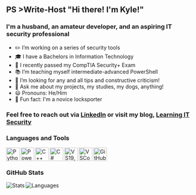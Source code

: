 ## PS >Write-Host "Hi there! I'm Kyle!"
### I'm a husband, an amateur developer, and an aspiring IT security professional

- ✏️ I’m working on a series of security tools
- 🎓 I have a Bachelors in Information Technology
- 📖 I recently passed my CompTIA Security+ Exam
- 📚 I’m teaching myself intermediate-advanced PowerShell
- 🔎 I’m looking for any and all tips and constructive criticism!
- 💬 Ask me about my projects, my studies, my dogs, anything!
- 😃 Pronouns: He/Him
- 🔐 Fun fact: I'm a novice locksporter

### Feel free to reach out via [LinkedIn](https://www.linkedin.com/in/kylenoel/) or visit my blog, [Learning IT Security](https://noelit.net/)



### Languages and Tools

<img align="left" alt="Python" width="36px" src="https://user-images.githubusercontent.com/107530049/174661888-ebf3a6ea-cb30-459d-951c-98bd0f42e5e6.png" />
<img align="left" alt="PowerShell" width="36px" src="https://user-images.githubusercontent.com/107530049/217958503-d7ca79bf-39ae-4220-aa45-505f658cdd8a.png" />
<img align="left" alt="C++" width="36px" src="https://user-images.githubusercontent.com/107530049/174661167-768e33c4-2ea5-460c-84d9-4498d27b45eb.svg" /> 
<img align="left" alt="C#" width="36px" src="https://user-images.githubusercontent.com/107530049/174661722-8eadc960-4709-48f7-a966-72fb5754e9d0.png" /> 
<img align="left" alt="VS19,22" width="36px" src="https://user-images.githubusercontent.com/107530049/174660588-516cebf4-b091-4b29-955b-6668ba610761.png" /> 
<img align="left" alt="VSCode" width="36px" src="https://user-images.githubusercontent.com/107530049/174661975-dcdbc732-394e-435a-9701-4f928fb43e96.png" /> 
<img align="left" alt="GitHub" width="36px" src="https://user-images.githubusercontent.com/107530049/174662365-a616d357-f351-4be8-811d-7c0cae7bcd09.png" />
<br />
<br />

### GitHub Stats

<img align="left" alt="Stats" src= "https://github-readme-stats.vercel.app/api?username=noel-kd&show_icons=true&hide=prs,contribs&theme=tokyonight" />
<img align="left" alt="Languages" src= "https://github-readme-stats.vercel.app/api/top-langs/?username=noel-kd&hide=cmake&theme=tokyonight&exclude_repo=SimplePortScanner_v1" />

<br />
